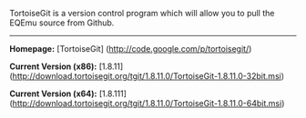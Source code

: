 TortoiseGit is a version control program which will allow you to pull the EQEmu source from Github.

***

**Homepage:** [TortoiseGit] (http://code.google.com/p/tortoisegit/)

**Current Version (x86):** [1.8.11] (http://download.tortoisegit.org/tgit/1.8.11.0/TortoiseGit-1.8.11.0-32bit.msi)

**Current Version (x64):** [1.8.111] (http://download.tortoisegit.org/tgit/1.8.11.0/TortoiseGit-1.8.11.0-64bit.msi)